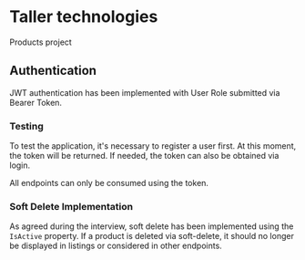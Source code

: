 # Taller technologies
Products project

## Authentication

JWT authentication has been implemented with User Role submitted via Bearer Token.

### Testing

To test the application, it's necessary to register a user first. At this moment, the token will be returned. If needed, the token can also be obtained via login.

All endpoints can only be consumed using the token.

### Soft Delete Implementation

As agreed during the interview, soft delete has been implemented using the `IsActive` property. If a product is deleted via soft-delete, it should no longer be displayed in listings or considered in other endpoints.

